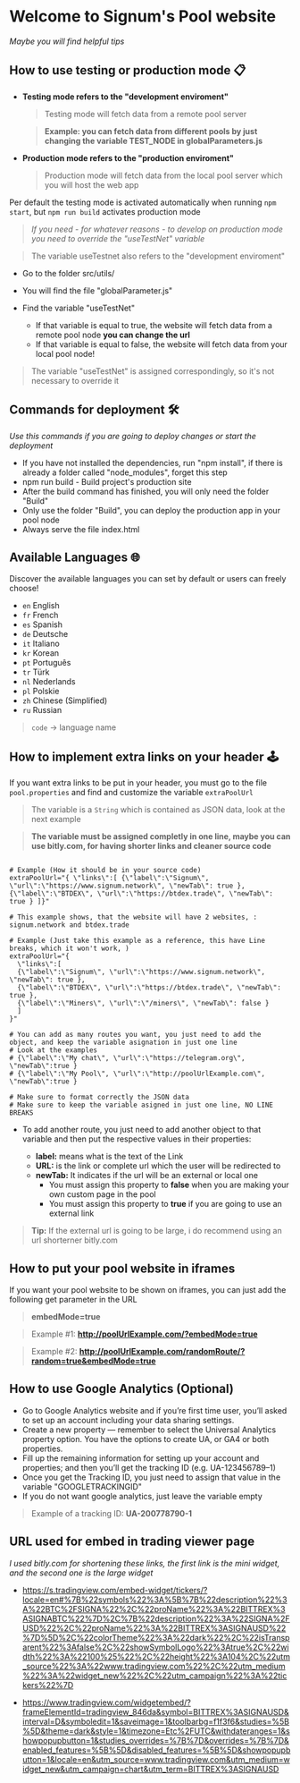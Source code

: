 # Welcome to Signum's Pool website

_Maybe you will find helpful tips_

## How to use testing or production mode 📋

-   **Testing mode refers to the "development enviroment"**

    > Testing mode will fetch data from a remote pool server

    > **Example: you can fetch data from different pools by just changing the variable TEST_NODE in globalParameters.js**

-   **Production mode refers to the "production enviroment"**

    > Production mode will fetch data from the local pool server which you will host the web app

Per default the testing mode is activated automatically when running `npm start`, but `npm run build` activates production mode

> _If you need - for whatever reasons - to develop on production mode you need to override the "useTestNet" variable_

> The variable useTestnet also refers to the "development enviroment"

-   Go to the folder src/utils/
-   You will find the file "globalParameter.js"
-   Find the variable "useTestNet"

    -   If that variable is equal to true, the website will fetch data from a remote pool node **you can change the url**
    -   If that variable is equal to false, the website will fetch data from your local pool node!

> The variable "useTestNet" is assigned correspondingly, so it's not necessary to override it

## Commands for deployment 🛠️

_Use this commands if you are going to deploy changes or start the deployment_

-   If you have not installed the dependencies, run "npm install", if there is already a folder called "node_modules", forget this step
-   npm run build - Build project's production site
-   After the build command has finished, you will only need the folder "Build"
-   Only use the folder "Build", you can deploy the production app in your pool node
-   Always serve the file index.html

## Available Languages 🌐

Discover the available languages you can set by default or users can freely choose!

-   `en` English
-   `fr` French
-   `es` Spanish
-   `de` Deutsche
-   `it` Italiano
-   `kr` Korean
-   `pt` Português
-   `tr` Türk
-   `nl` Nederlands
-   `pl` Polskie
-   `zh` Chinese (Simplified)
-   `ru` Russian

> `code` -> language name

## How to implement extra links on your header 🕹️

If you want extra links to be put in your header, you must go to the file `pool.properties` and find and customize the variable `extraPoolUrl`

> The variable is a `String` which is contained as JSON data, look at the next example

> **The variable must be assigned completly in one line, maybe you can use bitly.com, for having shorter links and cleaner source code**

```

# Example (How it should be in your source code)
extraPoolUrl="{ \"links\":[ {\"label\":\"Signum\", \"url\":\"https://www.signum.network\", \"newTab\": true }, {\"label\":\"BTDEX\", \"url\":\"https://btdex.trade\", \"newTab\": true } ]}"

# This example shows, that the website will have 2 websites, : signum.network and btdex.trade

# Example (Just take this example as a reference, this have Line breaks, which it won't work, )
extraPoolUrl="{
  \"links\":[
  {\"label\":\"Signum\", \"url\":\"https://www.signum.network\", \"newTab\": true },
  {\"label\":\"BTDEX\", \"url\":\"https://btdex.trade\", \"newTab\": true },
  {\"label\":\"Miners\", \"url\":\"/miners\", \"newTab\": false }
  ]
}"

# You can add as many routes you want, you just need to add the object, and keep the variable asignation in just one line
# Look at the examples
# {\"label\":\"My chat\", \"url\":\"https://telegram.org\", \"newTab\":true }
# {\"label\":\"My Pool\", \"url\":\"http://poolUrlExample.com\", \"newTab\":true }

# Make sure to format correctly the JSON data
# Make sure to keep the variable asigned in just one line, NO LINE BREAKS
```

-   To add another route, you just need to add another object to that variable and then put the respective values in their properties:

    -   **label:** means what is the text of the Link
    -   **URL:** is the link or complete url which the user will be redirected to
    -   **newTab:** It indicates if the url will be an external or local one
        -   You must assign this property to **false** when you are making your own custom page in the pool
        -   You must assign this property to **true** if you are going to use an external link

> **Tip:** If the external url is going to be large, i do recommend using an url shorterner bitly.com

## How to put your pool website in iframes

If you want your pool website to be shown on iframes, you can just add the following get parameter in the URL

> **embedMode=true**

> Example #1: **http://poolUrlExample.com/?embedMode=true**

> Example #2: **http://poolUrlExample.com/randomRoute/?random=true&embedMode=true**

## How to use Google Analytics (Optional)

-   Go to Google Analytics website and if you’re first time user, you’ll asked to set up an account including your data sharing settings.
-   Create a new property — remember to select the Universal Analytics property option. You have the options to create UA, or GA4 or both properties.
-   Fill up the remaining information for setting up your account and properties; and then you’ll get the tracking ID (e.g. UA-123456789–1)
-   Once you get the Tracking ID, you just need to assign that value in the variable "GOOGLETRACKINGID"
-   If you do not want google analytics, just leave the variable empty

> Example of a tracking ID: **UA-200778790-1**

## URL used for embed in trading viewer page

_I used bitly.com for shortening these links, the first link is the mini widget, and the second one is the large widget_

-   https://s.tradingview.com/embed-widget/tickers/?locale=en#%7B%22symbols%22%3A%5B%7B%22description%22%3A%22BTC%2FSIGNA%22%2C%22proName%22%3A%22BITTREX%3ASIGNABTC%22%7D%2C%7B%22description%22%3A%22SIGNA%2FUSD%22%2C%22proName%22%3A%22BITTREX%3ASIGNAUSD%22%7D%5D%2C%22colorTheme%22%3A%22dark%22%2C%22isTransparent%22%3Afalse%2C%22showSymbolLogo%22%3Atrue%2C%22width%22%3A%22100%25%22%2C%22height%22%3A104%2C%22utm_source%22%3A%22www.tradingview.com%22%2C%22utm_medium%22%3A%22widget_new%22%2C%22utm_campaign%22%3A%22tickers%22%7D

-   https://www.tradingview.com/widgetembed/?frameElementId=tradingview_846da&symbol=BITTREX%3ASIGNAUSD&interval=D&symboledit=1&saveimage=1&toolbarbg=f1f3f6&studies=%5B%5D&theme=dark&style=1&timezone=Etc%2FUTC&withdateranges=1&showpopupbutton=1&studies_overrides=%7B%7D&overrides=%7B%7D&enabled_features=%5B%5D&disabled_features=%5B%5D&showpopupbutton=1&locale=en&utm_source=www.tradingview.com&utm_medium=widget_new&utm_campaign=chart&utm_term=BITTREX%3ASIGNAUSD
